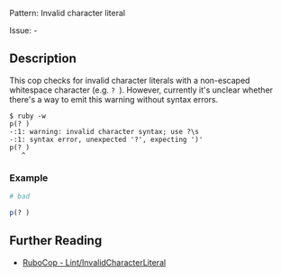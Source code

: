 Pattern: Invalid character literal

Issue: -

## Description

This cop checks for invalid character literals with a non-escaped whitespace character (e.g. `? `). However, currently it's unclear whether there's a way to emit this
warning without syntax errors.

    $ ruby -w
    p(? )
    -:1: warning: invalid character syntax; use ?\s
    -:1: syntax error, unexpected '?', expecting ')'
    p(? )
       ^

### Example

```ruby
# bad

p(? )
```

## Further Reading

* [RuboCop - Lint/InvalidCharacterLiteral](https://rubocop.readthedocs.io/en/latest/cops_lint/#lintinvalidcharacterliteral)

